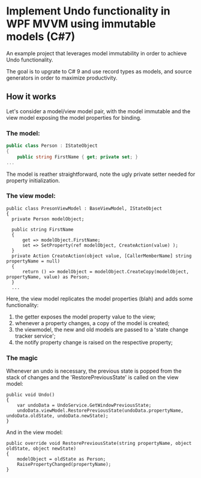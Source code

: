 # Implement Undo functionality in WPF MVVM using immutable models (C#7)

An example project that leverages model immutability in order to achieve Undo functionality.

The goal is to upgrate to C# 9 and use record types as models, and source generators in order to maximize productivity.

## How it works

Let's consider a model/view model pair, with the model immutable and the view model exposing the model properties for binding.

### The model:
```c#
public class Person : IStateObject
{
    public string FirstName { get; private set; }
...
```

The model is reather straightforward, note the ugly private setter needed for property initialization.

### The view model:
```
public class PresonViewModel : BaseViewModel, IStateObject
{
  private Person modelObject;
  
  public string FirstName 
  { 
      get => modelObject.FirstName; 
      set => SetProperty(ref modelObject, CreateAction(value) ); 
  }
  private Action CreateAction(object value, [CallerMemberName] string propertyName = null)
  {
      return () => modelObject = modelObject.CreateCopy(modelObject, propertyName, value) as Person;
  }
  ...
```

Here, the view model replicates the model properties (blah) and adds some functionality:

  1. the getter exposes the model property value to the view;
  2. whenever a property changes, a copy of the model is created;
  3. the viewmodel, the new and old models are passed to a 'state change tracker service';
  4. the notify property change is raised on the respective property;

### The magic

Whenever an undo is necessary, the previous state is popped from the stack of changes and the 'RestorePreviousState' is called on the view model:

```
public void Undo() 
{
    var undoData = UndoService.GetWindowPreviousState;
    undoData.viewModel.RestorePreviousState(undoData.propertyName, undoData.oldState, undoData.newState);
}
```

And in the view model:

```
public override void RestorePreviousState(string propertyName, object oldState, object newState)
{
    modelObject = oldState as Person;
    RaisePropertyChanged(propertyName);
}
```
